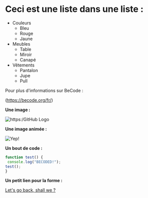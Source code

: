 Ceci est une liste dans une liste :
===================================

* Couleurs
	* Bleu
	* Rouge
	* Jaune
* Meubles
	* Table
	* Miroir
	* Canapé
* Vêtements
	* Pantalon
	* Jupe
	* Pull


Pour plus d'informations sur BeCode :

(https://becode.org/fr/)

**Une image :**

![https:/GitHub Logo](https://imgur.com/MkjMySg.png)

**Une image animée :**

![Yep!](https://i.stack.imgur.com/1dpmw.gif)

**Un bout de code :**

```javascript
function test() {
 console.log("BECODED!");
test();
}
```
**Un petit lien pour la forme :**

[Let's go back, shall we ?](/README.md)
